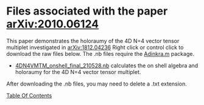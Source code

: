 # Files associated with the paper [arXiv:2010.06124](https://arxiv.org/pdf/2010.06124.pdf)
This paper demonstrates the holoraumy of the 4D N=4 vector tensor multiplet investigated in [arXiv:1812.04236](https://arxiv.org/pdf/1812.04236.pdf) Right click or control click to download the raw files below. The .nb files require the [Adinkra.m](https://hepthools.github.io/Adinkra/) package.

* [4DN4VMTM_onshell_final_210528.nb](https://raw.githubusercontent.com/HEPTHools/Data/master/4DN4Holo/4DN%3D4VMTM_onshell_final_210528.nb) calculates the on shell algebra and holoraumy for the 4D N=4 vector tensor multiplet.

After downloading the .nb files, you may need to delete a .txt extension.

[Table Of Contents](https://hepthools.github.io/Data/)
